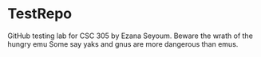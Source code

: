 # TestRepo
GitHub testing lab for CSC 305 by Ezana Seyoum.
Beware the wrath of the hungry emu
Some say yaks and gnus are more dangerous than emus.
